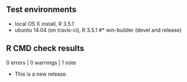 ## Test environments
* local OS X install, R 3.5.1
* ubuntu 14.04 (on travis-ci), R 3.5.1
#* win-builder (devel and release)

## R CMD check results

0 errors | 0 warnings | 1 note

* This is a new release.
